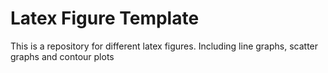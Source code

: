 # Latex Figure Template

This is a repository for different latex figures. Including line graphs, scatter graphs and contour plots 
